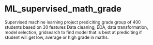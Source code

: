 # ML_supervised_math_grade
Supervised machine learning project prediciting grade group of 400 students based on 30 features
Data cleaning, EDA, data transformation, model selection, gridsearch to find model that is best at prediciting if student will get low, average or high grade in maths.
